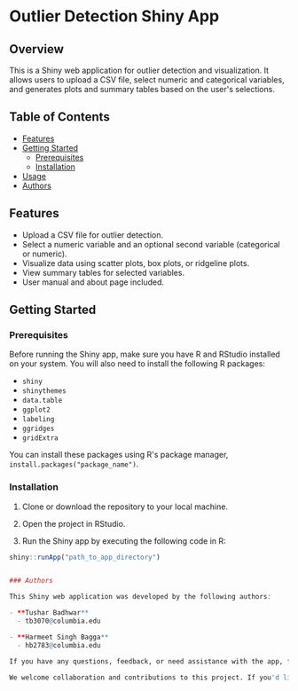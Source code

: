 # Outlier Detection Shiny App

## Overview

This is a Shiny web application for outlier detection and visualization. It allows users to upload a CSV file, select numeric and categorical variables, and generates plots and summary tables based on the user's selections.

## Table of Contents

- [Features](#features)
- [Getting Started](#getting-started)
  - [Prerequisites](#prerequisites)
  - [Installation](#installation)
- [Usage](#usage)
- [Authors](#authors)

## Features

- Upload a CSV file for outlier detection.
- Select a numeric variable and an optional second variable (categorical or numeric).
- Visualize data using scatter plots, box plots, or ridgeline plots.
- View summary tables for selected variables.
- User manual and about page included.

## Getting Started

### Prerequisites

Before running the Shiny app, make sure you have R and RStudio installed on your system. You will also need to install the following R packages:

- `shiny`
- `shinythemes`
- `data.table`
- `ggplot2`
- `labeling`
- `ggridges`
- `gridExtra`

You can install these packages using R's package manager, `install.packages("package_name")`.

### Installation

1. Clone or download the repository to your local machine.

2. Open the project in RStudio.

3. Run the Shiny app by executing the following code in R:

```R
shiny::runApp("path_to_app_directory")


### Authors

This Shiny web application was developed by the following authors:

- **Tushar Badhwar**
  - tb3070@columbia.edu

- **Harmeet Singh Bagga**
  - hb2783@columbia.edu

If you have any questions, feedback, or need assistance with the app, feel free to reach out to the authors through their GitHub profiles or contact them via email.

We welcome collaboration and contributions to this project. If you'd like to get involved, please don't hesitate to get in touch with us.

